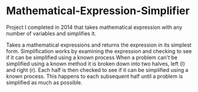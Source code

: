 # Mathematical-Expression-Simplifier
Project I completed in 2014 that takes mathematical expression with any number of variables and simplifies it.

Takes a mathematical expressions and returns the expression in its simplest form.
Simplification works by examining the expression and checking to see if it can be simplified using a known process
When a problem can't be simplified using a known method it is broken down into two halves, left (l) and right (r).
Each half is then checked to see if it can be simplified using a known process.
This happens to each subsequent half until a problem is simplified as much as possible.
